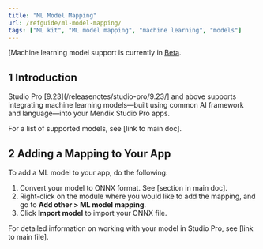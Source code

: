 ```yaml
---
title: "ML Model Mapping"
url: /refguide/ml-model-mapping/
tags: ["ML kit", "ML model mapping", "machine learning", "models"]
---
```


[Machine learning model support is currently in [Beta](/releasenotes/beta-features/).

## 1 Introduction

Studio Pro [9.23](/releasenotes/studio-pro/9.23/] and above supports integrating machine learning models—built using common AI framework and language—into your Mendix Studio Pro apps.

For a list of supported models, see [link to main doc].

## 2 Adding a Mapping to Your App

To add a ML model to your app, do the following:


1. Convert your model to ONNX format. See [section in main doc].
2. Right-click on the module where you would like to add the mapping, and go to **Add other > ML model mapping**.
3. Click **Import model** to import your ONNX file.

For detailed information on working with your model in Studio Pro, see [link to main file].
